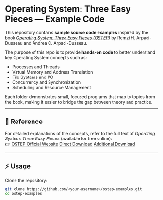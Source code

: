 # Operating System: Three Easy Pieces — Example Code

This repository contains **sample source code examples** inspired by the book *[Operating System: Three Easy Pieces (OSTEP)](http://pages.cs.wisc.edu/~remzi/OSTEP/)* by Remzi H. Arpaci-Dusseau and Andrea C. Arpaci-Dusseau.  

The purpose of this repo is to provide **hands-on code** to better understand key Operating System concepts such as:
- Processes and Threads  
- Virtual Memory and Address Translation  
- File Systems and I/O  
- Concurrency and Synchronization  
- Scheduling and Resource Management  

Each folder demonstrates small, focused programs that map to topics from the book, making it easier to bridge the gap between theory and practice.

---

## 📖 Reference
For detailed explanations of the concepts, refer to the full text of *Operating System: Three Easy Pieces* (available for free online):  
👉 [OSTEP Official Website](http://pages.cs.wisc.edu/~remzi/OSTEP/)
[Direct Download](https://dn721806.ca.archive.org/0/items/operating-systems-three-easy-pieces/Remzi%20H.%20Arpaci-Dusseau%2C%20Andrea%20C.%20Arpaci-Dusseau%20-%20Operating%20Systems%20-%20Three%20Easy%20Pieces.pdf)
[Additional Download](https://github.com/mthipparthi/operating-systems-three-easy-pieces)

---

## ⚡ Usage
Clone the repository:
```bash
git clone https://github.com/<your-username>/ostep-examples.git
cd ostep-examples
